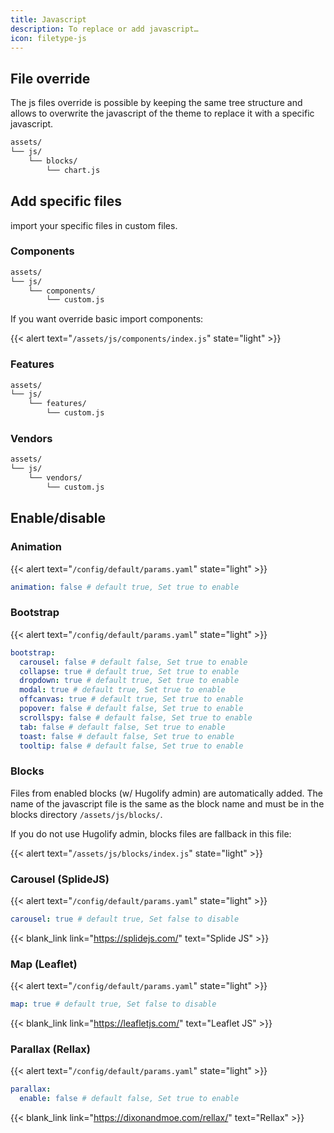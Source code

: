 ```yaml
---
title: Javascript
description: To replace or add javascript…
icon: filetype-js
---
```


## File override

The js files override is possible by keeping the same tree structure and allows to overwrite the javascript of the theme to replace it with a specific javascript.

```txt
assets/
└── js/
    └── blocks/
        └── chart.js
```

## Add specific files

import your specific files in custom files.

### Components

```txt
assets/
└── js/
    └── components/
        └── custom.js
```

If you want override basic import components:

{{< alert text="`/assets/js/components/index.js`" state="light" >}}


### Features

```txt
assets/
└── js/
    └── features/
        └── custom.js
```

### Vendors

```txt
assets/
└── js/
    └── vendors/
        └── custom.js
```

## Enable/disable

### Animation

{{< alert text="`/config/default/params.yaml`" state="light" >}}

```yml
animation: false # default true, Set true to enable
```

### Bootstrap

{{< alert text="`/config/default/params.yaml`" state="light" >}}

```yml
bootstrap:
  carousel: false # default false, Set true to enable
  collapse: true # default true, Set true to enable
  dropdown: true # default true, Set true to enable
  modal: true # default true, Set true to enable
  offcanvas: true # default true, Set true to enable
  popover: false # default false, Set true to enable
  scrollspy: false # default false, Set true to enable
  tab: false # default false, Set true to enable
  toast: false # default false, Set true to enable
  tooltip: false # default false, Set true to enable
```

### Blocks

Files from enabled blocks (w/ Hugolify admin) are automatically added. The name of the javascript file is the same as the block name and must be in the blocks directory `/assets/js/blocks/`.


If you do not use Hugolify admin, blocks files are fallback in this file:

{{< alert text="`/assets/js/blocks/index.js`" state="light" >}}


### Carousel (SplideJS)

{{< alert text="`/config/default/params.yaml`" state="light" >}}

```yml
carousel: true # default true, Set false to disable 
```

{{< blank_link link="https://splidejs.com/" text="Splide JS" >}}

### Map (Leaflet)

{{< alert text="`/config/default/params.yaml`" state="light" >}}

```yml
map: true # default true, Set false to disable
```

{{< blank_link link="https://leafletjs.com/" text="Leaflet JS" >}}

### Parallax (Rellax)

{{< alert text="`/config/default/params.yaml`" state="light" >}}

```yml
parallax: 
  enable: false # default false, Set true to enable
```

{{< blank_link link="https://dixonandmoe.com/rellax/" text="Rellax" >}}